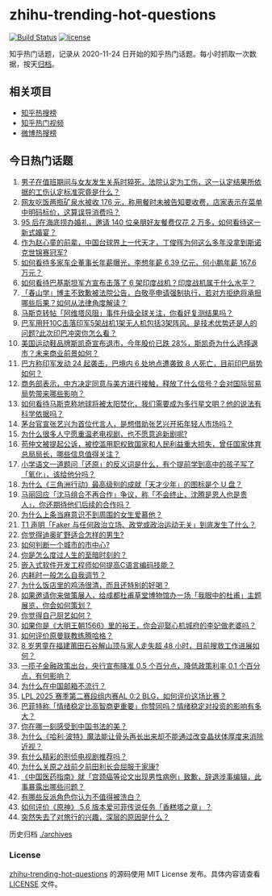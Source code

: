 # zhihu-trending-hot-questions

[![Build Status](https://github.com/justjavac/zhihu-trending-hot-questions/workflows/ci/badge.svg?branch=master)](https://github.com/justjavac/zhihu-trending-hot-questions/actions)
[![license](https://img.shields.io/github/license/justjavac/zhihu-trending-hot-questions)](https://github.com/justjavac/zhihu-trending-hot-questions/blob/master/LICENSE)

知乎热门话题，记录从 2020-11-24
日开始的知乎热门话题。每小时抓取一次数据，按天[归档](./archives)。

## 相关项目

- [知乎热搜榜](https://github.com/justjavac/zhihu-trending-top-search)
- [知乎热门视频](https://github.com/justjavac/zhihu-trending-hot-video)
- [微博热搜榜](https://github.com/justjavac/weibo-trending-hot-search)

## 今日热门话题

<!-- BEGIN -->
<!-- 最后更新时间 Thu May 08 2025 05:07:57 GMT+0800 (China Standard Time) -->

1. [男子在值班期间与女友发生关系时猝死，法院认定为工伤，这一认定结果所依据的工伤认定标准究竟是什么？](https://www.zhihu.com/question/1903489353231103200)
1. [网友吃饭两瓶矿泉水被收 176 元，称用餐时未被告知要收费，店家表示在菜单中明码标价，这算误导消费吗？](https://www.zhihu.com/question/1903476080188286700)
1. [95 后在海底捞办婚礼，邀请 140 位亲朋好友餐费仅花 2 万多，如何看待这一新式婚宴？](https://www.zhihu.com/question/1903030915996807200)
1. [作为赵心童的前辈，中国台球界上一代天才，丁俊晖为何这么多年没拿到斯诺克世锦赛冠军?](https://www.zhihu.com/question/1903041069031073500)
1. [如何看待多家车企董事长年薪曝光，李想年薪 6.39 亿元，何小鹏年薪 167.6 万元？](https://www.zhihu.com/question/1903376896332379400)
1. [如何看待巴基斯坦军方宣布击落了 6 架印度战机？印度战机属于什么水平？](https://www.zhihu.com/question/1903341430719625000)
1. [「春山学」博主不致歉被法院公告，白敬亭申请强制执行，若对方拒绝将承担哪些后果？如何从法律角度解读？](https://www.zhihu.com/question/1903437073567933200)
1. [马斯克转帖「阿维塔风阻」事件升级全球关注，你看好复测结果吗？](https://www.zhihu.com/question/1903158545177872000)
1. [巴军用歼10C击落印军5架战机1架无人机包括3架阵风。是技术优势还是人的问题?此次印巴冲突你怎么看？](https://www.zhihu.com/question/1903451836607858400)
1. [美国运动鞋品牌斯凯奇宣布退市，今年股价已跌 28%，斯凯奇为什么选择退市？未来商业前景如何？](https://www.zhihu.com/question/1903214949418887000)
1. [巴方称印军发动 24 起袭击，巴境内 6 处地点遭袭致 8 人死亡，目前印巴局势如何？](https://www.zhihu.com/question/1903353263593583000)
1. [商务部表示，中方决定同意与美方进行接触，释放了什么信号？会对国际贸易局势带来哪些影响？](https://www.zhihu.com/question/1903357433289601800)
1. [如何看待马斯克称地球将被太阳焚化，我们需要成为多行星文明？他的说法有科学依据吗？](https://www.zhihu.com/question/1903129110730990800)
1. [茅台官宣张艺兴为首位代言人，是想借助张艺兴开拓年轻人市场吗？](https://www.zhihu.com/question/1903520442003747600)
1. [为什么很多人宁愿重温老电视剧，也不愿意追新剧呢?](https://www.zhihu.com/question/1455843526)
1. [苟仲文被提起公诉，被控滥用职权致国家和人民利益重大损失，曾任国家体育总局局长，哪些信息值得关注？](https://www.zhihu.com/question/1903391610508650000)
1. [小学语文一道题问「还原」的反义词是什么，有个提前学到高中的孩子写了「氧化」，该给他分吗？](https://www.zhihu.com/question/1902066285568831700)
1. [为什么《三角洲行动》最高级别的成就「天才少年」的图标是个 U 盘？](https://www.zhihu.com/question/1898736896357696500)
1. [马丽回应「沈马组合不再合作」争议，称「不会终止，沈腾是恩人也是贵人」，你还期待他们后续的合作吗？](https://www.zhihu.com/question/1903116495682234000)
1. [为什么上条当麻意识不到周围的女生爱慕他？](https://www.zhihu.com/question/1902444412698604000)
1. [T1 声明「Faker 与任何政治立场、政党或政治运动无关」到底发生了什么？](https://www.zhihu.com/question/1903404656551486700)
1. [你觉得迪奥旷野适合怎样的男生?](https://www.zhihu.com/question/1902735122240894000)
1. [如何判断一个城市的市中心?](https://www.zhihu.com/question/21573945)
1. [你是怎么度过人生的至暗时刻的？](https://www.zhihu.com/question/592935158)
1. [嵌入式软件开发工程师如何提高C语言编码技能？](https://www.zhihu.com/question/572133148)
1. [内耗时一般怎么自我调节？](https://www.zhihu.com/question/14367881429)
1. [为什么饭店里的鸡汤很清，而且还特别的好喝？](https://www.zhihu.com/question/437783371)
1. [如果邀请你来做策展人，给成都杜甫草堂博物馆办一场「我眼中的杜甫」主题展览，你会如何策划？](https://www.zhihu.com/question/1901383427711795500)
1. [你觉得自己厨艺如何？](https://www.zhihu.com/question/9877781545)
1. [如果你是《大明王朝1566》里的裕王，你会迎娶心机城府的李妃做老婆吗？](https://www.zhihu.com/question/440268436)
1. [如何评价原曼联教练腾哈格？](https://www.zhihu.com/question/1899829223092355300)
1. [8 岁男童在福建莆田石谷解山顶与家人走失超 48 小时，目前搜救工作进展如何？](https://www.zhihu.com/question/1902774628713203000)
1. [一揽子金融政策出台，央行宣布降准 0.5 个百分点，降低政策利率 0.1 个百分点，有何影响？](https://www.zhihu.com/question/1903376638756000800)
1. [为什么在中国邮箱不流行？](https://www.zhihu.com/question/378318261)
1. [LPL 2025 赛季第二赛段组内赛AL 0:2 BLG，如何评价这场比赛？](https://www.zhihu.com/question/1903525821752280300)
1. [巴菲特称「情绪稳定比高智商更重要」你赞同吗？情绪稳定对投资的影响有多大？](https://www.zhihu.com/question/1902135741431154200)
1. [你在哪一刻感受到中国书法的美？](https://www.zhihu.com/question/386131103)
1. [为什么《哈利·波特》魔法能让骨头再长出来却不能通过改变晶状体厚度来消除近视？](https://www.zhihu.com/question/650206285)
1. [有什么精彩的刑侦电视剧推荐吗？](https://www.zhihu.com/question/446484126)
1. [为什么关原之战前夕前田利长会屈服于家康?](https://www.zhihu.com/question/526505706)
1. [《中国医药指南》就「宫颈癌等论文出现男性病例」致歉，辞退涉事编辑，此事暴露出哪些问题？](https://www.zhihu.com/question/1903114946377642200)
1. [有哪些反派角色你认为不值得被洗白？](https://www.zhihu.com/question/1901987970061416000)
1. [如何评价《原神》 5.6 版本爱可菲传说任务「香糕塔之章」？](https://www.zhihu.com/question/1903392935925518800)
1. [突然失去了对旅行的兴趣，深层的原因是什么？](https://www.zhihu.com/question/301797233)

<!-- END -->

历史归档 [./archives](./archives)

### License

[zhihu-trending-hot-questions](https://github.com/justjavac/zhihu-trending-hot-questions)
的源码使用 MIT License 发布。具体内容请查看 [LICENSE](./LICENSE) 文件。
